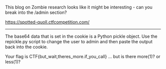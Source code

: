 This blog on Zombie research looks like it might be interesting - can you break
into the /admin section?

https://spotted-quoll.ctfcompetition.com/

----

The base64 data that is set in the cookie is a Python pickle object.  Use the
repickle.py script to change the user to admin and then paste the output back
into the cookie.

Your flag is CTF{but_wait,theres_more.if_you_call} ... but is there more(1)? or
less(1)?

